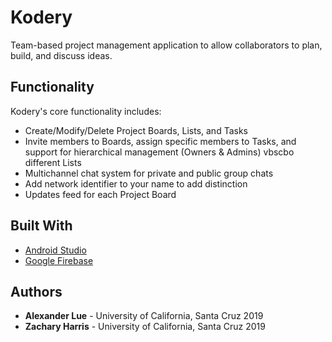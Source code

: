 # Kodery

Team-based project management application to allow collaborators to plan, build, and discuss ideas.

## Functionality
Kodery's core functionality includes:
* Create/Modify/Delete Project Boards, Lists, and Tasks
* Invite members to Boards, assign specific members to Tasks, and support for hierarchical management (Owners & Admins)   vbscbo different Lists
* Multichannel chat system for private and public group chats
* Add network identifier to your name to add distinction
* Updates feed for each Project Board

## Built With
* [Android Studio](https://developer.android.com/studio/index.html)
* [Google Firebase](https://firebase.google.com)

## Authors
* **Alexander Lue** - University of California, Santa Cruz 2019
* **Zachary Harris** - University of California, Santa Cruz 2019
